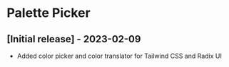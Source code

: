 # Palette Picker

## [Initial release] - 2023-02-09

- Added color picker and color translator for Tailwind CSS and Radix UI
